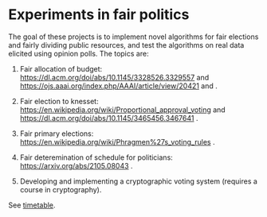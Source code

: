 # Experiments in fair politics

The goal of these projects is to implement novel algorithms for fair elections and fairly dividing public resources, and test the algorithms on real data elicited using opinion polls. The topics are:

1. Fair allocation of budget: https://dl.acm.org/doi/abs/10.1145/3328526.3329557 and https://ojs.aaai.org/index.php/AAAI/article/view/20421 and .

2. Fair election to knesset: https://en.wikipedia.org/wiki/Proportional_approval_voting  and https://dl.acm.org/doi/abs/10.1145/3465456.3467641 .

3. Fair primary elections: https://en.wikipedia.org/wiki/Phragmen%27s_voting_rules .

4. Fair deteremination of schedule for politicians: https://arxiv.org/abs/2105.08043 .

5. Developing and implementing a cryptographic voting system (requires a course in cryptography).

See [timetable](timetable.md).



